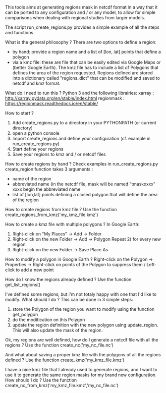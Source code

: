 This tools aims at generating regions mask in netcdf format in a way that it can be ported to any configuration and / or any model, to allow for simple comparisons when dealing with regional studies from larger models.

The script run_create_regions.py provides a simple example of all the steps and functions. 

What is the general philosophy ?
There are two options to define a region:
- by hand: provide a region name and a list of [lon, lat] points that define a polygon
- via a kmz file: these are file that can be easily edited via Google Maps or (better Google Earth). The kmz file has
 to include a list of Polygons that defines the area of the region requested.
Regions defined are stored into a dictionary called "regions_dict" that can be modified and saved to netcdf and kmz format.

What do I need to run this ?
Python 3 and the following librairies:
xarray : http://xarray.pydata.org/en/stable/index.html
regionmask : https://regionmask.readthedocs.io/en/stable/

How to start ?
1) Add create_regions.py to a directory in your PYTHONPATH (or current directory)
2) open a python console
3) Import create_regions and define your configuration (cf. example in run_create_regions.py)
4) Start define your regions
5) Save your regions to kmz and / or netcdf files

How to create regions by hand ?
Check examples in run_create_regions.py
create_region function takes 3 arguments :
- name of the region
- abbreviated name (in the netcdf file, mask will be named "tmaskxxxx" xxxx begin the abbreviated name
- list of [lon,lat] points defining a closed polygon that will define the area of the region

How to create regions from kmz file ?
Use the function create_regions_from_kmz('my_kmz_file.kmz')

How to create a kmz file with multiple polygons ?
In Google Earth:
1) Right-click on "My Places" -> Add -> Folder
2) Right-click on the new Folder -> Add -> Polygon
Repeat 2) for every new region
3) Right-click on the new Folder -> Save Place As

How to modify a polygon in Google Earth ?
Right-click on the Polygon -> Properties -> Right-click on points of the Polygon to suppress them / Left-click to add a new point

How do I know the regions already defined ?
Use the function get_list_regions()

I've defined some regions, but I'm not totaly happy with one that I'd like to modify. What should I do ?
This can be done in 3 simple steps:
1) store the Polygon of the region you want to modify using the function get_polygon
2) do the modification on this Polygon
3) update the region definition with the new polygon using update_region. This will also update the mask of the region.

Ok, my regions are well defined, how do I generate a netcdf file with all the regions ?
Use the function create_nc('my_nc_file.nc')

And what about saving a proper kmz file with the polygons of all the regions defined ?
Use the function create_kmz('my_kmz_file.kmz')

I have a nice kmz file that I already used to generate regions, and I want to use it to generate the same region masks for my brand new configuration. How should I do ?
Use the function create_nc_from_kmz('my_kmz_file.kmz','my_nc_file.nc')
